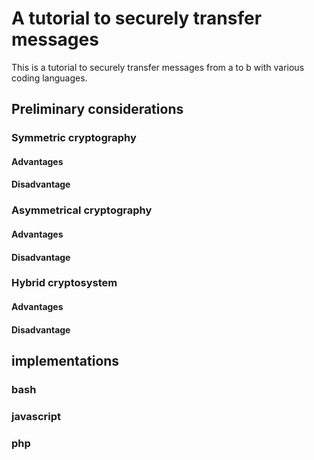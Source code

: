 # A tutorial to securely transfer messages

This is a tutorial to securely transfer messages from a to b with various coding languages.

## Preliminary considerations

### Symmetric cryptography

#### Advantages

#### Disadvantage

### Asymmetrical cryptography

#### Advantages

#### Disadvantage

### Hybrid cryptosystem

#### Advantages

#### Disadvantage

## implementations

### bash

### javascript

### php 
